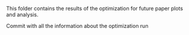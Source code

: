 This folder contains the results of the optimization for future paper plots and analysis.

Commit with all the information about the optimization run